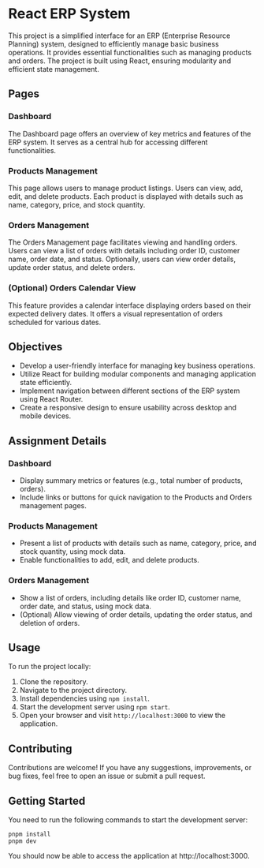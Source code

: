 # React ERP System

This project is a simplified interface for an ERP (Enterprise Resource Planning) system, designed to efficiently manage basic business operations. It provides essential functionalities such as managing products and orders. The project is built using React, ensuring modularity and efficient state management.

## Pages

### Dashboard
The Dashboard page offers an overview of key metrics and features of the ERP system. It serves as a central hub for accessing different functionalities.

### Products Management
This page allows users to manage product listings. Users can view, add, edit, and delete products. Each product is displayed with details such as name, category, price, and stock quantity.

### Orders Management
The Orders Management page facilitates viewing and handling orders. Users can view a list of orders with details including order ID, customer name, order date, and status. Optionally, users can view order details, update order status, and delete orders.

### (Optional) Orders Calendar View
This feature provides a calendar interface displaying orders based on their expected delivery dates. It offers a visual representation of orders scheduled for various dates.

## Objectives
- Develop a user-friendly interface for managing key business operations.
- Utilize React for building modular components and managing application state efficiently.
- Implement navigation between different sections of the ERP system using React Router.
- Create a responsive design to ensure usability across desktop and mobile devices.

## Assignment Details
### Dashboard
- Display summary metrics or features (e.g., total number of products, orders).
- Include links or buttons for quick navigation to the Products and Orders management pages.

### Products Management
- Present a list of products with details such as name, category, price, and stock quantity, using mock data.
- Enable functionalities to add, edit, and delete products.

### Orders Management
- Show a list of orders, including details like order ID, customer name, order date, and status, using mock data.
- (Optional) Allow viewing of order details, updating the order status, and deletion of orders.

## Usage
To run the project locally:

1. Clone the repository.
2. Navigate to the project directory.
3. Install dependencies using `npm install`.
4. Start the development server using `npm start`.
5. Open your browser and visit `http://localhost:3000` to view the application.

## Contributing
Contributions are welcome! If you have any suggestions, improvements, or bug fixes, feel free to open an issue or submit a pull request.


## Getting Started

You need to run the following commands to start the development server:

```
pnpm install
pnpm dev
```

You should now be able to access the application at http://localhost:3000.
